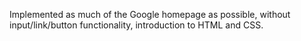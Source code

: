 Implemented as much of the Google homepage as possible, without input/link/button functionality, introduction to HTML and CSS.